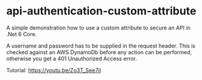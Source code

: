 # api-authentication-custom-attribute
A simple demonstration how to use a custom attribute to secure an API in .Net 6 Core.

A username and password has to be supplied in the request header.  This is checked against an AWS DynamoDb before any action can be performed, otherwise you get a 401 Unauthorized Access error.

Tutorial: https://youtu.be/Zo3T_See7iI
